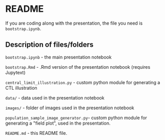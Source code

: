 # README

If you are coding along with the presentation, the file you need is 
`bootstrap.ipynb`.

## Description of files/folders

`bootstrap.ipynb` - the main presentation notebook

`bootstrap.Rmd` - .Rmd version of the presentation notebook (requires Jupytext)

`central_limit_illustration.py` - custom python module for generating a CTL 
illustration

`data/` - data used in the presentation notebook

`images/` - folder of images used in the presentation notebook

`population_sample_image_generator.py`- custom python module for generating a 
"field plot", used in the presentation.

`README.md` - this README file.
